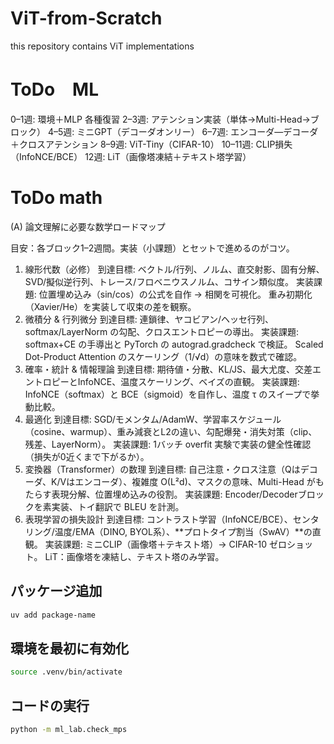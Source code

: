 # ViT-from-Scratch
this repository contains ViT implementations

# ToDo　ML

0–1週: 環境＋MLP 各種復習
2–3週: アテンション実装（単体→Multi-Head→ブロック）
4–5週: ミニGPT（デコーダオンリー）
6–7週: エンコーダ—デコーダ＋クロスアテンション
8–9週: ViT-Tiny（CIFAR-10）
10–11週: CLIP損失（InfoNCE/BCE）
12週: LiT（画像塔凍結＋テキスト塔学習）

# ToDo math
(A) 論文理解に必要な数学ロードマップ

目安：各ブロック1–2週間。実装（小課題）とセットで進めるのがコツ。
1. 線形代数（必修）
到達目標: ベクトル/行列、ノルム、直交射影、固有分解、SVD/擬似逆行列、トレース/フロベニウスノルム、コサイン類似度。
実装課題:
位置埋め込み（sin/cos）の公式を自作 → 相関を可視化。
重み初期化（Xavier/He）を実装して収束の差を観察。
2. 微積分 & 行列微分
到達目標: 連鎖律、ヤコビアン/ヘッセ行列、softmax/LayerNorm の勾配、クロスエントロピーの導出。
実装課題:
softmax+CE の手導出と PyTorch の autograd.gradcheck で検証。
Scaled Dot-Product Attention のスケーリング（1/√d）の意味を数式で確認。
3. 確率・統計 & 情報理論
到達目標: 期待値・分散、KL/JS、最大尤度、交差エントロピーとInfoNCE、温度スケーリング、ベイズの直観。
実装課題:
InfoNCE（softmax）と BCE（sigmoid）を自作し、温度 τ のスイープで挙動比較。
4. 最適化
到達目標: SGD/モメンタム/AdamW、学習率スケジュール（cosine、warmup）、重み減衰とL2の違い、勾配爆発・消失対策（clip、残差、LayerNorm）。
実装課題:
1バッチ overfit 実験で実装の健全性確認（損失が0近くまで下がるか）。
5. 変換器（Transformer）の数理
到達目標: 自己注意・クロス注意（Qはデコーダ、K/Vはエンコーダ）、複雑度 O(L²d)、マスクの意味、Multi-Head がもたらす表現分解、位置埋め込みの役割。
実装課題:
Encoder/Decoderブロックを素実装、トイ翻訳で BLEU を計測。
6. 表現学習の損失設計
到達目標: コントラスト学習（InfoNCE/BCE）、センタリング/温度/EMA（DINO, BYOL系）、**プロトタイプ割当（SwAV）**の直観。
実装課題:
ミニCLIP（画像塔＋テキスト塔）→ CIFAR-10 ゼロショット。
LiT：画像塔を凍結し、テキスト塔のみ学習。
## パッケージ追加
```bash
uv add package-name
```

## 環境を最初に有効化
```bash
source .venv/bin/activate
```

## コードの実行
```bash
python -m ml_lab.check_mps
```
